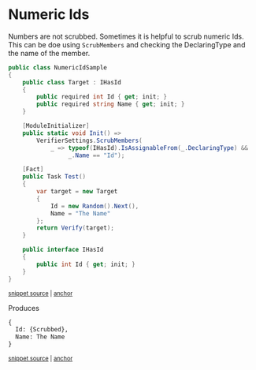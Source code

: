 <!--
GENERATED FILE - DO NOT EDIT
This file was generated by [MarkdownSnippets](https://github.com/SimonCropp/MarkdownSnippets).
Source File: /docs/mdsource/numeric-ids.source.md
To change this file edit the source file and then run MarkdownSnippets.
-->

# Numeric Ids

Numbers are not scrubbed. Sometimes it is helpful to scrub numeric Ids. This can be doe using `ScrubMembers` and checking the DeclaringType and the name of the member.

<!-- snippet: NumericIdSample -->
<a id='snippet-NumericIdSample'></a>
```cs
public class NumericIdSample
{
    public class Target : IHasId
    {
        public required int Id { get; init; }
        public required string Name { get; init; }
    }

    [ModuleInitializer]
    public static void Init() =>
        VerifierSettings.ScrubMembers(
            _ => typeof(IHasId).IsAssignableFrom(_.DeclaringType) &&
                 _.Name == "Id");

    [Fact]
    public Task Test()
    {
        var target = new Target
        {
            Id = new Random().Next(),
            Name = "The Name"
        };
        return Verify(target);
    }

    public interface IHasId
    {
        public int Id { get; init; }
    }
}
```
<sup><a href='/src/Verify.Tests/Snippets/NumericIdSample.cs#L1-L34' title='Snippet source file'>snippet source</a> | <a href='#snippet-NumericIdSample' title='Start of snippet'>anchor</a></sup>
<!-- endSnippet -->

Produces

<!-- snippet: NumericIdSample.Test.verified.txt -->
<a id='snippet-NumericIdSample.Test.verified.txt'></a>
```txt
{
  Id: {Scrubbed},
  Name: The Name
}
```
<sup><a href='/src/Verify.Tests/Snippets/NumericIdSample.Test.verified.txt#L1-L4' title='Snippet source file'>snippet source</a> | <a href='#snippet-NumericIdSample.Test.verified.txt' title='Start of snippet'>anchor</a></sup>
<!-- endSnippet -->
